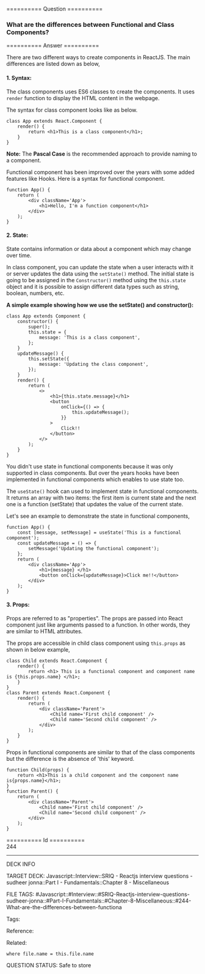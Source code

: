 ========== Question ==========  

### What are the differences between Functional and Class Components?  

========== Answer ==========  

There are two different ways to create components in ReactJS. The main differences are listed down as below,

#### 1. Syntax:

The class components uses ES6 classes to create the components. It uses `render` function to display the HTML content in the webpage.

The syntax for class component looks like as below.

<!-- codeblock-start -->
<pre><code class="hljs language-js"><span class="hljs-keyword">class</span> <span class="hljs-title class_">App</span> <span class="hljs-keyword">extends</span> <span class="hljs-title class_ inherited__">React.Component</span> {
    <span class="hljs-title function_">render</span>(<span class="hljs-params"></span>) {
        <span class="hljs-keyword">return</span> <span class="xml"><span class="hljs-tag">&#x3C;<span class="hljs-name">h1</span>></span>This is a class component<span class="hljs-tag">&#x3C;/<span class="hljs-name">h1</span>></span></span>;
    }
}
</code></pre>
<!-- codeblock-end -->

**Note:** The **Pascal Case** is the recommended approach to provide naming to a component.

Functional component has been improved over the years with some added features like Hooks. Here is a syntax for functional component.

<!-- codeblock-start -->
<pre><code class="hljs language-js"><span class="hljs-keyword">function</span> <span class="hljs-title function_">App</span>(<span class="hljs-params"></span>) {
    <span class="hljs-keyword">return</span> (
        <span class="xml"><span class="hljs-tag">&#x3C;<span class="hljs-name">div</span> <span class="hljs-attr">className</span>=<span class="hljs-string">'App'</span>></span>
            <span class="hljs-tag">&#x3C;<span class="hljs-name">h1</span>></span>Hello, I'm a function component<span class="hljs-tag">&#x3C;/<span class="hljs-name">h1</span>></span>
        <span class="hljs-tag">&#x3C;/<span class="hljs-name">div</span>></span></span>
    );
}
</code></pre>
<!-- codeblock-end -->

#### 2. State:

State contains information or data about a component which may change over time.

In class component, you can update the state when a user interacts with it or server updates the data using the `setState()` method. The initial state is going to be assigned in the `Constructor()` method using the `this.state` object and it is possible to assign different data types such as string, boolean, numbers, etc.

**A simple example showing how we use the setState() and constructor():**

<!-- codeblock-start -->
<pre><code class="hljs language-js"><span class="hljs-keyword">class</span> <span class="hljs-title class_">App</span> <span class="hljs-keyword">extends</span> <span class="hljs-title class_ inherited__">Component</span> {
    <span class="hljs-title function_">constructor</span>(<span class="hljs-params"></span>) {
        <span class="hljs-variable language_">super</span>();
        <span class="hljs-variable language_">this</span>.<span class="hljs-property">state</span> = {
            <span class="hljs-attr">message</span>: <span class="hljs-string">'This is a class component'</span>,
        };
    }
    <span class="hljs-title function_">updateMessage</span>(<span class="hljs-params"></span>) {
        <span class="hljs-variable language_">this</span>.<span class="hljs-title function_">setState</span>({
            <span class="hljs-attr">message</span>: <span class="hljs-string">'Updating the class component'</span>,
        });
    }
    <span class="hljs-title function_">render</span>(<span class="hljs-params"></span>) {
        <span class="hljs-keyword">return</span> (
            <span class="xml"><span class="hljs-tag">&#x3C;></span>
                <span class="hljs-tag">&#x3C;<span class="hljs-name">h1</span>></span>{this.state.message}<span class="hljs-tag">&#x3C;/<span class="hljs-name">h1</span>></span>
                <span class="hljs-tag">&#x3C;<span class="hljs-name">button</span>
                    <span class="hljs-attr">onClick</span>=<span class="hljs-string">{()</span> =></span> {
                        this.updateMessage();
                    }}
                >
                    Click!!
                <span class="hljs-tag">&#x3C;/<span class="hljs-name">button</span>></span>
            <span class="hljs-tag">&#x3C;/></span></span>
        );
    }
}
</code></pre>
<!-- codeblock-end -->

You didn't use state in functional components because it was only supported in class components. But over the years hooks have been implemented in functional components which enables to use state too.

The `useState()` hook can used to implement state in functional components. It returns an array with two items: the first item is current state and the next one is a function (setState) that updates the value of the current state.

Let's see an example to demonstrate the state in functional components,

<!-- codeblock-start -->
<pre><code class="hljs language-js"><span class="hljs-keyword">function</span> <span class="hljs-title function_">App</span>(<span class="hljs-params"></span>) {
    <span class="hljs-keyword">const</span> [message, setMessage] = <span class="hljs-title function_">useState</span>(<span class="hljs-string">'This is a functional component'</span>);
    <span class="hljs-keyword">const</span> <span class="hljs-title function_">updateMessage</span> = (<span class="hljs-params"></span>) => {
        <span class="hljs-title function_">setMessage</span>(<span class="hljs-string">'Updating the functional component'</span>);
    };
    <span class="hljs-keyword">return</span> (
        <span class="xml"><span class="hljs-tag">&#x3C;<span class="hljs-name">div</span> <span class="hljs-attr">className</span>=<span class="hljs-string">'App'</span>></span>
            <span class="hljs-tag">&#x3C;<span class="hljs-name">h1</span>></span>{message} <span class="hljs-tag">&#x3C;/<span class="hljs-name">h1</span>></span>
            <span class="hljs-tag">&#x3C;<span class="hljs-name">button</span> <span class="hljs-attr">onClick</span>=<span class="hljs-string">{updateMessage}</span>></span>Click me!!<span class="hljs-tag">&#x3C;/<span class="hljs-name">button</span>></span>
        <span class="hljs-tag">&#x3C;/<span class="hljs-name">div</span>></span></span>
    );
}
</code></pre>
<!-- codeblock-end -->

#### 3. Props:

Props are referred to as "properties". The props are passed into React component just like arguments passed to a function. In other words, they are similar to HTML attributes.

The props are accessible in child class component using `this.props` as shown in below example,

<!-- codeblock-start -->
<pre><code class="hljs language-js"><span class="hljs-keyword">class</span> <span class="hljs-title class_">Child</span> <span class="hljs-keyword">extends</span> <span class="hljs-title class_ inherited__">React.Component</span> {
    <span class="hljs-title function_">render</span>(<span class="hljs-params"></span>) {
        <span class="hljs-keyword">return</span> <span class="xml"><span class="hljs-tag">&#x3C;<span class="hljs-name">h1</span>></span> This is a functional component and component name is {this.props.name} <span class="hljs-tag">&#x3C;/<span class="hljs-name">h1</span>></span></span>;
    }
}
<span class="hljs-keyword">class</span> <span class="hljs-title class_">Parent</span> <span class="hljs-keyword">extends</span> <span class="hljs-title class_ inherited__">React.Component</span> {
    <span class="hljs-title function_">render</span>(<span class="hljs-params"></span>) {
        <span class="hljs-keyword">return</span> (
            <span class="xml"><span class="hljs-tag">&#x3C;<span class="hljs-name">div</span> <span class="hljs-attr">className</span>=<span class="hljs-string">'Parent'</span>></span>
                <span class="hljs-tag">&#x3C;<span class="hljs-name">Child</span> <span class="hljs-attr">name</span>=<span class="hljs-string">'First child component'</span> /></span>
                <span class="hljs-tag">&#x3C;<span class="hljs-name">Child</span> <span class="hljs-attr">name</span>=<span class="hljs-string">'Second child component'</span> /></span>
            <span class="hljs-tag">&#x3C;/<span class="hljs-name">div</span>></span></span>
        );
    }
}
</code></pre>
<!-- codeblock-end -->

Props in functional components are similar to that of the class components but the difference is the absence of 'this' keyword.

<!-- codeblock-start -->
<pre><code class="hljs language-js"><span class="hljs-keyword">function</span> <span class="hljs-title function_">Child</span>(<span class="hljs-params">props</span>) {
    <span class="hljs-keyword">return</span> <span class="xml"><span class="hljs-tag">&#x3C;<span class="hljs-name">h1</span>></span>This is a child component and the component name is{props.name}<span class="hljs-tag">&#x3C;/<span class="hljs-name">h1</span>></span></span>;
}
<span class="hljs-keyword">function</span> <span class="hljs-title function_">Parent</span>(<span class="hljs-params"></span>) {
    <span class="hljs-keyword">return</span> (
        <span class="xml"><span class="hljs-tag">&#x3C;<span class="hljs-name">div</span> <span class="hljs-attr">className</span>=<span class="hljs-string">'Parent'</span>></span>
            <span class="hljs-tag">&#x3C;<span class="hljs-name">Child</span> <span class="hljs-attr">name</span>=<span class="hljs-string">'First child component'</span> /></span>
            <span class="hljs-tag">&#x3C;<span class="hljs-name">Child</span> <span class="hljs-attr">name</span>=<span class="hljs-string">'Second child component'</span> /></span>
        <span class="hljs-tag">&#x3C;/<span class="hljs-name">div</span>></span></span>
    );
}
</code></pre>
<!-- codeblock-end -->

========== Id ==========  
244

---

DECK INFO

TARGET DECK: Javascript::Interview::SRIQ - Reactjs interview questions - sudheer jonna::Part I - Fundamentals::Chapter 8 - Miscellaneous

FILE TAGS: #Javascript::#Interview::#SRIQ-Reactjs-interview-questions-sudheer-jonna::#Part-I-Fundamentals::#Chapter-8-Miscellaneous::#244-What-are-the-differences-between-functiona

Tags:

Reference:

Related:

```dataview
where file.name = this.file.name
```
QUESTION STATUS: Safe to store
